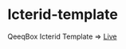 # Icterid-template
QeeqBox Icterid Template => [Live](https://qeeqbox.github.io/icterid-template/template.html)
